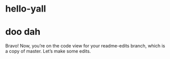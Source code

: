 # hello-yall
# doo dah
Bravo! Now, you’re on the code view for your readme-edits branch, which is a copy of master. Let’s make some edits.
